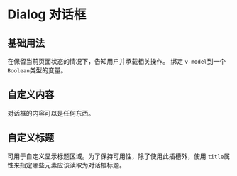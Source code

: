 # Dialog 对话框

## 基础用法

在保留当前页面状态的情况下，告知用户并承载相关操作。
绑定 `v-model`到一个`Boolean`类型的变量。

<demo vue="../../example/dialog/base.vue"></demo>

## 自定义内容

对话框的内容可以是任何东西。

<demo vue="../../example/dialog/content.vue"></demo>

## 自定义标题

可用于自定义显示标题区域。为了保持可用性，除了使用此插槽外，使用 `title`属性来指定哪些元素应该读取为对话框标题。

<demo vue="../../example/dialog/header.vue"></demo>
